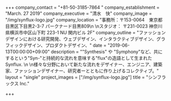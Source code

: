 +++
company_contact = "+81-50-3185-7864 "
company_establishment = "March. 27 2019"
company_executive = "清水　快"
company_image = "/img/synflux-logo.jpg"
company_location = "事務所：〒153-0064　東京都目黒区下目黒2-3-7 パークナード目黒809\n  \nスタジオ： 〒231-0023 神奈川県横浜市中区山下町 223-1 NU 関内ビル 2F"
company_outline = "ファッションデザインにおける研究開発、ウェブデザイン、インタラクティブデザイン、グラフィックデザイン、プロダクトデザイン、"
date = "2019-06-13T00:00:00+09:00"
description = "\"Synthesis\" や \"Symphony\"など、共にするという\"Syn-\"と持続的な流れを意味する\"flux\"の造語として生まれた Synflux. \n  \n様々な分野において新たな流れをデザイナー、エンジニア、建築家、ファッションデザイナー、研究者ーとともに作り上げるコレクティブ。"
layout = "single"
project_images = ["/img/synflux-logo.jpg"]
title = "シンフラックス Inc."

+++
